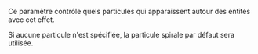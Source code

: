 Ce paramètre contrôle quels particules qui apparaissent autour des entités avec cet effet.

Si aucune particule n'est spécifiée, la particule spirale par défaut sera utilisée.